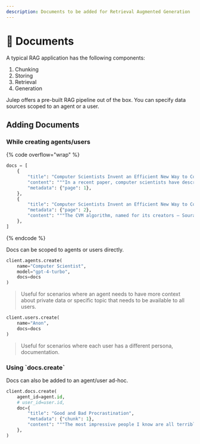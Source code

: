 ```yaml
---
description: Documents to be added for Retrieval Augmented Generation
---
```


# 📖 Documents

A typical RAG application has the following components:

1. Chunking
2. Storing
3. Retrieval
4. Generation

Julep offers a pre-built RAG pipeline out of the box. You can specify data sources scoped to an agent or a user.

## Adding Documents

### While creating agents/users

{% code overflow="wrap" %}
```python
docs = [
    {
        "title": "Computer Scientists Invent an Efficient New Way to Count",
        "content": """In a recent paper, computer scientists have described a new way to approximate the number of distinct entries in a long list...""",
        "metadata": {"page": 1},
    },
    {
        "title": "Computer Scientists Invent an Efficient New Way to Count",
        "metadata": {"page": 2},
        "content": """The CVM algorithm, named for its creators — Sourav Chakraborty of the Indian Statistical Institute, Vinodchandran Variyam of the University of Nebraska, Lincoln, and Kuldeep Meel of the University of Toronto ...""",
    },
]
```
{% endcode %}

Docs can be scoped to agents or users directly.

```python
client.agents.create(
    name="Computer Scientist",
    model="gpt-4-turbo",
    docs=docs
)
```

> Useful for scenarios where an agent needs to have more context about private data or specific topic that needs to be available to all users.

```python
client.users.create(
    name="Anon",
    docs=docs
)
```

> Useful for scenarios where each user has a different persona, documentation.

### Using \`docs.create\`

Docs can also be added to an agent/user ad-hoc.

```python
client.docs.create(
    agent_id=agent.id,
    # user_id=user.id,
    doc={
        "title": "Good and Bad Procrastination",
        "metadata": {"chunk": 1},
        "content": """The most impressive people I know are all terrible procrastinators. So could it be that procrastination isn't always bad? Most people who write about procrastination write about how to cure it. But this is, strictly speaking, impossible. There are an infinite number of things you could be doing. No matter what you work on, you're not working on everything else. So the question is not how to avoid procrastination, but how to procrastinate well.""",
    },
)
```

